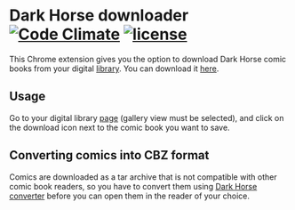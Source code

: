 # Dark Horse downloader [![Code Climate](https://codeclimate.com/github/Metalnem/dark-horse-downloader/badges/gpa.svg)](https://codeclimate.com/github/Metalnem/dark-horse-downloader) [![license](https://img.shields.io/badge/license-MIT-blue.svg?style=flat)](https://raw.githubusercontent.com/metalnem/dark-horse-downloader/master/LICENSE)

This Chrome extension gives you the option to download Dark Horse comic books from your digital [library](https://digital.darkhorse.com/library/?display_mode=gallery). You can download it [here](https://chrome.google.com/webstore/detail/dark-horse-downloader/odciinkioeagogcogbpelccibomlenhl).

## Usage

Go to your digital library [page](https://digital.darkhorse.com/library/?display_mode=gallery) (gallery view must be selected), and click on the download icon next to the comic book you want to save.

## Converting comics into CBZ format

Comics are downloaded as a tar archive that is not compatible with other comic book readers, so you have to convert them using [Dark Horse converter](https://github.com/Metalnem/dark-horse-converter) before you can open them in the reader of your choice.
